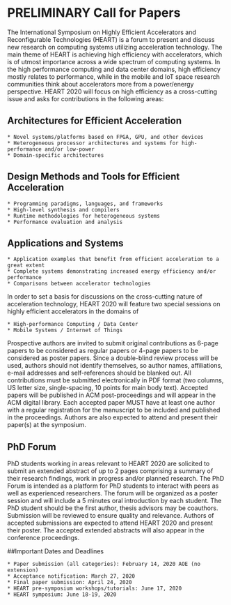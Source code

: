 # PRELIMINARY Call for Papers

The International Symposium on Highly Efficient Accelerators and Reconfigurable Technologies (HEART) is a forum to present and discuss new research on computing systems utilizing acceleration technology. The main theme of HEART is achieving high efficiency with accelerators, which is of utmost importance across a wide spectrum of computing systems. In the high performance computing and data center domains, high efficiency mostly relates to performance, while in the mobile and IoT space research communities think about accelerators more from a power/energy perspective. HEART 2020 will focus on high efficiency as a cross-cutting issue and asks for contributions in the following areas:

## Architectures for Efficient Acceleration

	* Novel systems/platforms based on FPGA, GPU, and other devices 
	* Heterogeneous processor architectures and systems for high-performance and/or low-power 
	* Domain-specific architectures

## Design Methods and Tools for Efficient Acceleration

	* Programming paradigms, languages, and frameworks 
	* High-level synthesis and compilers 
	* Runtime methodologies for heterogeneous systems 
	* Performance evaluation and analysis 

## Applications and Systems

	* Application examples that benefit from efficient acceleration to a great extent 
	* Complete systems demonstrating increased energy efficiency and/or performance
	* Comparisons between accelerator technologies

In order to set a basis for discussions on the cross-cutting nature of acceleration technology, HEART 2020 will feature two special sessions on highly efficient accelerators in the domains of

	* High-performance Computing / Data Center
	* Mobile Systems / Internet of Things

Prospective authors are invited to submit original contributions as 6-page papers to be considered as regular papers or 4-page papers to be considered as poster papers. Since a double-blind review process will be used, authors should not identify themselves, so author names, affiliations, e-mail addresses and self-references should be blanked out. All contributions must be submitted electronically in PDF format (two columns, US letter size, single-spacing, 10 points for main body text). Accepted papers will be published in ACM post-proceedings and will appear in the ACM digital library. Each accepted paper MUST have at least one author with a regular registration for the manuscript to be included and published in the proceedings. Authors are also expected to attend and present their paper(s) at the symposium.

## PhD Forum

PhD students working in areas relevant to HEART 2020 are solicited to submit an extended abstract of up to 2 pages comprising a summary of their research findings, work in progress and/or planned research. The PhD Forum is intended as a platform for PhD students to interact with peers as well as experienced researchers. The forum will be organized as a poster session and will include a 5 minutes oral introduction by each student. The PhD student should be the first author, thesis advisors may be coauthors. Submission will be reviewed to ensure quality and relevance.  Authors of accepted submissions are expected to attend HEART 2020 and present their poster. The accepted extended abstracts will also appear in the conference proceedings.

##Important Dates and Deadlines

	* Paper submission (all categories): February 14, 2020 AOE (no extension)
	* Acceptance notification: March 27, 2020
	* Final paper submission: April 24, 2020 
	* HEART pre-symposium workshops/tutorials: June 17, 2020 
	* HEART symposium: June 18-19, 2020
